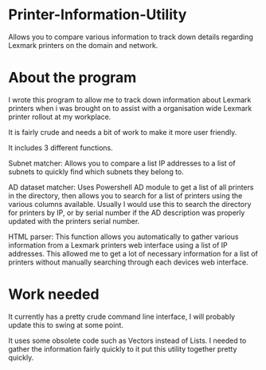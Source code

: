 # Printer-Information-Utility
Allows you to compare various information to track down details regarding Lexmark printers on the domain and network.

# About the program
I wrote this program to allow me to track down information about Lexmark printers when i was brought on to assist with a organisation wide Lexmark printer rollout at my workplace.

It is fairly crude and needs a bit of work to make it more user friendly.

It includes 3 different functions.

Subnet matcher: Allows you to compare a list IP addresses to a list of subnets to quickly find which subnets they belong to.

AD dataset matcher: Uses Powershell AD module to get a list of all printers in the directory, then allows you to search for a list of printers using the various columns available. Usually I would use this to search the directory for printers by IP, or by serial number if the AD description was properly updated with the printers serial number.

HTML parser: This function allows you automatically to gather various information from a Lexmark printers web interface using a list of IP addresses. This allowed me to get a lot of necessary information for a list of printers without manually searching through each devices web interface.

# Work needed
It currently has a pretty crude command line interface, I will probably update this to swing at some point.

It uses some obsolete code such as Vectors instead of Lists. I needed to gather the information fairly quickly to it put this utility together pretty quickly.

